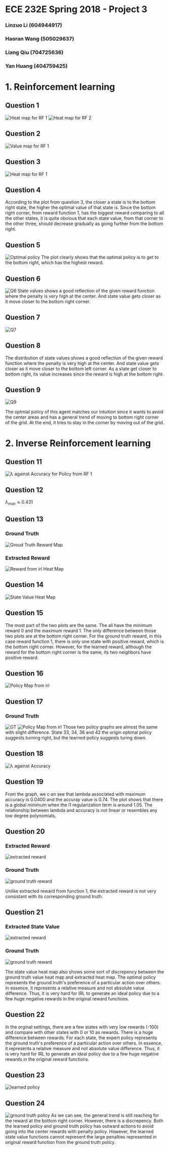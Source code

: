 # ECE 232E Spring 2018 - Project 3

### Linzuo Li (604944917)

### Haoran Wang (505029637)

### Liang Qiu (704725636)

### Yan Huang (404759425)


# 1. Reinforcement learning

## Question 1

![Heat map for RF 1](./plots/Wang/Q1_1.png)
![Heat map for RF 2](./plots/Wang/Q1_2.png)

## Question 2

![Value map for RF 1](./plots/Wang/Q2.png)

## Question 3

![Heat map for RF 1](plots/Wang/Q3.png)

## Question 4
According to the plot from question 3, the closer a state is to the bottom right state, the higher the optimal value of that state is. Since the bottom right corner, from reward function 1, has the biggest reward comparing to all the other states, it is quite obvious that each state value, from that corner to the other three, should decrease gradually as going further from the bottom right.  
## Question 5

![Optimal policy](plots/Wang/Q5.png)
The plot clearly shows that the optimal policy is to get to the bottom right, which has the highest reward. 

[comment]: # (It could be possible to get the optimal action by only observing the neighbor. Based on the RL algorithm, the optimal value of the neighbors already refect the maximum value considering their neighbors. Therefore, the state value of its neighbors fully illustrate the optimal value from the whole state set.)

## Question 6
![Q6](plots/linzuo/Q6_1.png)
State values shows a good reflection of the given reward function where the penalty is very high at the center. And state value gets closer as it move closer to the bottom right corner.
## Question 7
![Q7](plots/linzuo/Q7_1.png)
## Question 8
The distribution of state values shows a good reflection of the given reward function where the penalty is very high at the center. And state value gets closer as it move closer to the bottom left corner. As a state get closer to bottom right, its value increases since the reward is high at the bottom right.
## Question 9
![Q9](plots/linzuo/Q9_1.png)

The optmial policy of this agent matches our intuition since it wants to avoid the center areas and has a general trend of moving to bottom right corner of the grid. At the end, it tries to stay in the corner by moving out of the grid.
# 2. Inverse Reinforcement learning

## Question 11

![λ against Accuracy for Policy from RF 1](plots/Wang/accuracy.png)

## Question 12

$\lambda_{max} \approx 0.431$

## Question 13

### Ground Truth
![Groud Truth Reward Map](plots/Wang/Q1_1.png)

### Extracted Reward
![Reward from irl Heat Map](plots/Wang/reward_heatmap_lambda.png)

## Question 14

![State Value Heat Map](plots/Wang/state_value_lambda.png)

## Question 15

The most part of the two plots are the same. The all have the minimum reward 0 and the maximum reward 1. The only difference between those two plots are at the bottom right corner. For the ground truth reward, in this case reward function 1, there is only one state with positive reward, which is the bottom right corner. However, for the learned reward, although the reward for the bottom right corner is the same, its two neighbors have positive reward. 

## Question 16

![Policy Map from irl](plots/Wang/policy_lambda.png)

## Question 17
### Ground Truth
![GT](plots/Wang/Q5.png)
![Policy Map from irl](plots/Wang/Q16.png)
Those two policy graphs are almost the same with slight difference. State 33, 34, 36 and 42 the origin optimal policy suggests turning right, but the learned policy suggests turing down. 

## Question 18
![λ against Accuracy](./plots/linzuo/Q18_1.png)

## Question 19

From the graph, we c·an see that lambda associated with maximum accuracy is  0.0400 and the accuray value is 0.74. The plot shows that there is a global minimum when the l1 regularization term is around 1.05. The relationship between lambda and accuracy is not linear or resembles any low degree polynomials.


## Question 20
### Extracted Reward
![extracted reward](./plots/linzuo/Q20_1.png)
### Ground Truth
![ground truth reward](./plots/linzuo/Q20_2.png)

Unlike extracted reward from function 1, the extracted reward is not very consistant with its corresponding ground truth.

## Question 21
### Extracted State Value
![extracted reward](./plots/linzuo/Q21_1.png)
### Ground Truth
![ground truth reward](./plots/linzuo/Q21_2.png)

The state value heat map also shows some sort of discrepency between the ground truth value heat map and extracted heat map. The optimal policy represents the ground truth's preference of a particular action over others. In essence, it represents a relative measure and not absolute value difference. Thus, it is very hard for IRL to generate an ideal policy due to a few huge negative rewards in the original reward functions. 


## Question 22

In the orginal settings, there are a few states with very low rewards (-100) and compare with other states with 0 or 10 as rewards. There is a huge difference between rewards. For each state, the expert policy represents the ground truth's preference of a particular action over others. In essence, it represents a relative measure and not absolute value difference. Thus, it is very hard for IRL to generate an ideal policy due to a few huge negative rewards in the original reward functions. 

## Question 23
![learned policy](./plots/linzuo/Q23_1.png)


## Question 24

![ground truth policy](./plots/linzuo/Q24_1.png)
As we can see, the general trend is still reaching for the reward at the bottom right corner. However, there is a discrepency. Both the learned policy and ground truth policy has outward actions to avoid going into the center rewards with penalty policy. However, the learned state value functions cannot represent the large penalties represented in original reward function from the ground truth policy.  